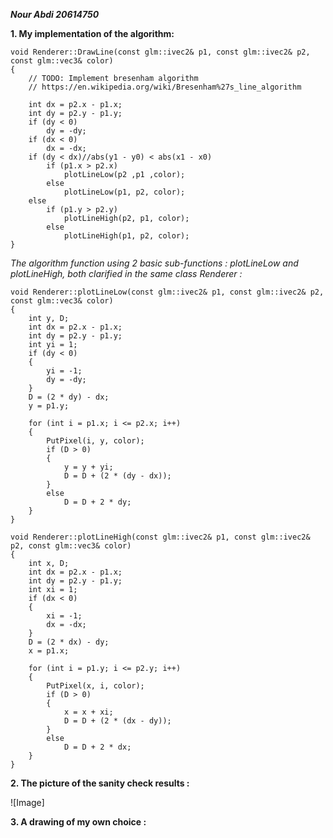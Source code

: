 ***Nour Abdi 20614750***

**1. My implementation of the algorithm:**
```
void Renderer::DrawLine(const glm::ivec2& p1, const glm::ivec2& p2, const glm::vec3& color)
{
	// TODO: Implement bresenham algorithm
	// https://en.wikipedia.org/wiki/Bresenham%27s_line_algorithm

	int dx = p2.x - p1.x;
	int dy = p2.y - p1.y;
	if (dy < 0)
		dy = -dy;
	if (dx < 0)
		dx = -dx;
	if (dy < dx)//abs(y1 - y0) < abs(x1 - x0)
		if (p1.x > p2.x)
			plotLineLow(p2 ,p1 ,color);
		else
			plotLineLow(p1, p2, color);
	else
		if (p1.y > p2.y)
			plotLineHigh(p2, p1, color);
		else
			plotLineHigh(p1, p2, color);
}
```
*The algorithm function using 2 basic sub-functions : plotLineLow and plotLineHigh, both clarified in the same class Renderer :*
```
void Renderer::plotLineLow(const glm::ivec2& p1, const glm::ivec2& p2, const glm::vec3& color)
{
	int y, D;
	int dx = p2.x - p1.x;
	int dy = p2.y - p1.y;
	int yi = 1;
	if (dy < 0)
	{
		yi = -1;
		dy = -dy;
	}
	D = (2 * dy) - dx;
	y = p1.y;

	for (int i = p1.x; i <= p2.x; i++)
	{
		PutPixel(i, y, color);
		if (D > 0)
		{
			y = y + yi;
			D = D + (2 * (dy - dx));
		}
		else
			D = D + 2 * dy;
	}
}

void Renderer::plotLineHigh(const glm::ivec2& p1, const glm::ivec2& p2, const glm::vec3& color)
{
	int x, D;
	int dx = p2.x - p1.x;
	int dy = p2.y - p1.y;
	int xi = 1;
	if (dx < 0)
	{
		xi = -1;
		dx = -dx;
	}
	D = (2 * dx) - dy;
	x = p1.x;

	for (int i = p1.y; i <= p2.y; i++)
	{
		PutPixel(x, i, color);
		if (D > 0)
		{
			x = x + xi;
			D = D + (2 * (dx - dy));
		}
		else
			D = D + 2 * dx;
	}
}
```
**2. The picture of the sanity check results :**

![Image] 

**3. A drawing of my own choice :**

